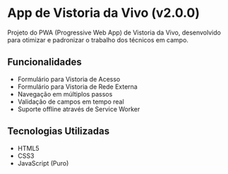 # App de Vistoria da Vivo (v2.0.0)

Projeto do PWA (Progressive Web App) de Vistoria da Vivo, desenvolvido para otimizar e padronizar o trabalho dos técnicos em campo.

## Funcionalidades

- Formulário para Vistoria de Acesso
- Formulário para Vistoria de Rede Externa
- Navegação em múltiplos passos
- Validação de campos em tempo real
- Suporte offline através de Service Worker

## Tecnologias Utilizadas

- HTML5
- CSS3
- JavaScript (Puro)